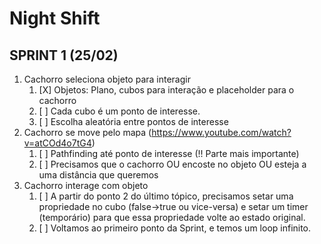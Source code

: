 # Night Shift

## SPRINT 1 (25/02)

1. Cachorro seleciona objeto para interagir
	1. [X] Objetos: Plano, cubos para interação e placeholder para o cachorro
	2. [ ] Cada cubo é um ponto de interesse.
	3. [ ] Escolha aleatória entre pontos de interesse
2. Cachorro se move pelo mapa (https://www.youtube.com/watch?v=atCOd4o7tG4)
	1. [ ] Pathfinding até ponto de interesse (!! Parte mais importante)
	2. [ ] Precisamos que o cachorro OU encoste no objeto OU esteja a uma distância que queremos
3. Cachorro interage com objeto
	1. [ ] A partir do ponto 2 do último tópico, precisamos setar uma propriedade no cubo
	   (false->true ou vice-versa) e setar um timer (temporário) para que essa propriedade volte ao estado
	   original.
	2. [ ] Voltamos ao primeiro ponto da Sprint, e temos um loop infinito.
